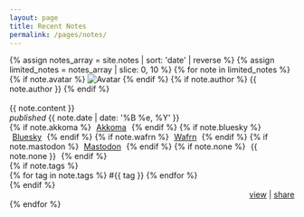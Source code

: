 ```yaml
---
layout: page
title: Recent Notes
permalink: /pages/notes/
---
```


<div class="notes-section">
  {% assign notes_array = site.notes | sort: 'date' | reverse %}
  {% assign limited_notes = notes_array | slice: 0, 10 %}
  {% for note in limited_notes %}
    <div class="note-item item">
      {% if note.avatar %}
        <img src="{{ note.avatar }}" alt="Avatar" class="no-center toot-avatar pack-avatar">
      {% endif %}
      {% if note.author %}
        {{ note.author }}
      {% endif %}
      <br /><br />
      <div>{{ note.content }}</div>
      <span class="date"><i>published</i> {{ note.date | date: '%B %e, %Y' }}</span>
      <div class="syndicate">
        <i class="ph ph-broadcast" title="Syndication"></i>
        {% if note.akkoma %}
          <span style="padding:0px 5px 0px 5px;">
            <a href="{{ note.akkoma }}" target="_blank">Akkoma</a>
          </span>
        {% endif %}
        {% if note.bluesky %}
          <span style="padding:0px 5px 0px 5px;">
            <a href="{{ note.bluesky }}" target="_blank">Bluesky</a>
          </span>
        {% endif %}
        {% if note.wafrn %}
          <span style="padding:0px 5px 0px 5px;">
            <a href="{{ note.wafrn }}" target="_blank">Wafrn</a>
          </span>
        {% endif %}
        {% if note.mastodon %}
          <span style="padding:0px 5px 0px 5px;">
            <a href="{{ note.mastodon }}" target="_blank">Mastodon</a>
          </span>
        {% endif %}
        {% if note.none %}
          <span style="padding:0px 5px 0px 5px;">
            {{ note.none }}
          </span>
        {% endif %}
      </div>
      {% if note.tags %}
        <div class="tags">
          {% for tag in note.tags %}
            <span>#{{ tag }}</span>
          {% endfor %}
        </div>
      {% endif %}
        <div style="text-align: right;">
        <a href="{{ note.url }}" class="small-link">view</a> | 
        <a href="javascript:void(0);" class="small-link" onclick="copyToClipboard('{{ note.url }}')">share</a>
      </div>
      <script src="/assets/js/clipboard.js"></script>
    </div>
  {% endfor %}
</div>
